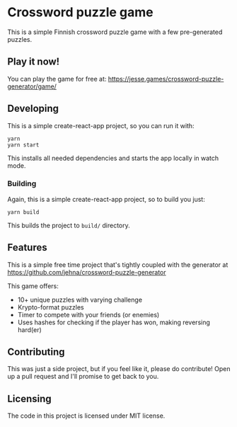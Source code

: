 # Crossword puzzle game

This is a simple Finnish crossword puzzle game with a few pre-generated puzzles.

## Play it now!

You can play the game for free at:
https://jesse.games/crossword-puzzle-generator/game/

## Developing

This is a simple create-react-app project, so you can run it with:

```shell
yarn
yarn start
```

This installs all needed dependencies and starts the app locally in watch mode.

### Building

Again, this is a simple create-react-app project, so to build you just:

```shell
yarn build
```

This builds the project to `build/` directory.

## Features

This is a simple free time project that's tightly coupled with the generator at
https://github.com/jehna/crossword-puzzle-generator

This game offers:

- 10+ unique puzzles with varying challenge
- Krypto-format puzzles
- Timer to compete with your friends (or enemies)
- Uses hashes for checking if the player has won, making reversing hard(er)

## Contributing

This was just a side project, but if you feel like it, please do contribute!
Open up a pull request and I'll promise to get back to you.

## Licensing

The code in this project is licensed under MIT license.
